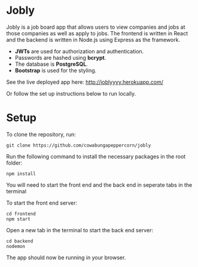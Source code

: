 # Jobly

Jobly is a job board app that allows users to view companies and jobs at those companies as well as apply to jobs. The frontend is written in React and the backend is written in Node.js using Express as the framework.

  - **JWTs** are used for authorization and authentication.
  - Passwords are hashed using **bcrypt**.
  - The database is **PostgreSQL**.
  - **Bootstrap** is used for the styling.

See the live deployed app here: http://joblyyyy.herokuapp.com/

Or follow the set up instructions below to run locally. 

# Setup

To clone the repository, run: 
```
git clone https://github.com/cowabungapeppercorn/jobly
```

Run the following command to install the necessary packages in the root folder: 
```
npm install
```

You will need to start the front end and the back end in seperate tabs in the terminal

To start the front end server: 
```
cd frontend
npm start
```

Open a new tab in the terminal to start the back end server:
```
cd backend
nodemon
```

The app should now be running in your browser.